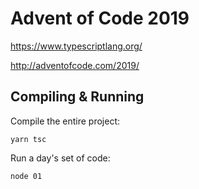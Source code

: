 # Advent of Code 2019

<https://www.typescriptlang.org/>

<http://adventofcode.com/2019/>

## Compiling & Running

Compile the entire project:

```
yarn tsc
```

Run a day's set of code:

```
node 01
```
